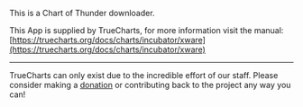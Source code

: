 This is a Chart of Thunder downloader.

This App is supplied by TrueCharts, for more information visit the manual: [https://truecharts.org/docs/charts/incubator/xware](https://truecharts.org/docs/charts/incubator/xware)

---

TrueCharts can only exist due to the incredible effort of our staff.
Please consider making a [donation](https://truecharts.org/docs/about/sponsor) or contributing back to the project any way you can!
